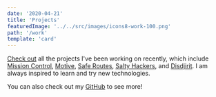 ```yaml
---
date: '2020-04-21'
title: 'Projects'
featuredImage: '../../src/images/icons8-work-100.png'
path: '/work'
template: 'card'
---
```


[Check out][7] all the projects I've been working on recently, which include [Mission Control][1], [Motive][2], [Safe Routes][3], [Salty Hackers][4], and [Disdjirit][5]. I am always inspired to learn and try new technologies.

You can also check out my [GitHub][6] to see more!

[1]: https://github.com/Lambda-School-Labs/mission-control-fe
[2]: https://www.npmjs.com/package/motive-cli
[3]: https://github.com/Build-Week-Safe-Routes-2/FE_Safe-Routes
[4]: https://github.com/gebhartn/salty-hacker-backend
[5]: https://github.com/gebhartn/disdjirit
[6]: http://github.com/gebhartn
[7]: /work
